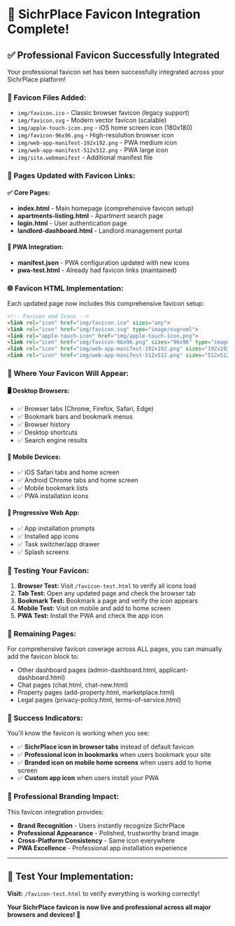 # 🎯 SichrPlace Favicon Integration Complete!

## ✅ Professional Favicon Successfully Integrated

Your professional favicon set has been successfully integrated across your SichrPlace platform! 

### 📁 Favicon Files Added:
- `img/favicon.ico` - Classic browser favicon (legacy support)
- `img/favicon.svg` - Modern vector favicon (scalable)
- `img/apple-touch-icon.png` - iOS home screen icon (180x180)
- `img/favicon-96x96.png` - High-resolution browser icon
- `img/web-app-manifest-192x192.png` - PWA medium icon
- `img/web-app-manifest-512x512.png` - PWA large icon
- `img/site.webmanifest` - Additional manifest file

### 🔧 Pages Updated with Favicon Links:

#### ✅ Core Pages:
- **index.html** - Main homepage (comprehensive favicon setup)
- **apartments-listing.html** - Apartment search page
- **login.html** - User authentication page  
- **landlord-dashboard.html** - Landlord management portal

#### 📱 PWA Integration:
- **manifest.json** - PWA configuration updated with new icons
- **pwa-test.html** - Already had favicon links (maintained)

### 🌐 Favicon HTML Implementation:

Each updated page now includes this comprehensive favicon setup:

```html
<!-- Favicon and Icons -->
<link rel="icon" href="img/favicon.ico" sizes="any">
<link rel="icon" href="img/favicon.svg" type="image/svg+xml">
<link rel="apple-touch-icon" href="img/apple-touch-icon.png">
<link rel="icon" href="img/favicon-96x96.png" sizes="96x96" type="image/png">
<link rel="icon" href="img/web-app-manifest-192x192.png" sizes="192x192" type="image/png">
<link rel="icon" href="img/web-app-manifest-512x512.png" sizes="512x512" type="image/png">
```

### 🎯 Where Your Favicon Will Appear:

#### 🖥️ **Desktop Browsers:**
- ✅ Browser tabs (Chrome, Firefox, Safari, Edge)
- ✅ Bookmark bars and bookmark menus
- ✅ Browser history
- ✅ Desktop shortcuts
- ✅ Search engine results

#### 📱 **Mobile Devices:**
- ✅ iOS Safari tabs and home screen
- ✅ Android Chrome tabs and home screen
- ✅ Mobile bookmark lists
- ✅ PWA installation icons

#### 📲 **Progressive Web App:**
- ✅ App installation prompts
- ✅ Installed app icons
- ✅ Task switcher/app drawer
- ✅ Splash screens

### 🧪 Testing Your Favicon:

1. **Browser Test:** Visit `/favicon-test.html` to verify all icons load
2. **Tab Test:** Open any updated page and check the browser tab
3. **Bookmark Test:** Bookmark a page and verify the icon appears
4. **Mobile Test:** Visit on mobile and add to home screen
5. **PWA Test:** Install the PWA and check the app icon

### 🔄 Remaining Pages:

For comprehensive favicon coverage across ALL pages, you can manually add the favicon block to:
- Other dashboard pages (admin-dashboard.html, applicant-dashboard.html)
- Chat pages (chat.html, chat-new.html)  
- Property pages (add-property.html, marketplace.html)
- Legal pages (privacy-policy.html, terms-of-service.html)

### 🎉 Success Indicators:

You'll know the favicon is working when you see:
- ✅ **SichrPlace icon in browser tabs** instead of default favicon
- ✅ **Professional icon in bookmarks** when users bookmark your site
- ✅ **Branded icon on mobile home screens** when users add to home screen
- ✅ **Custom app icon** when users install your PWA

### 🚀 Professional Branding Impact:

This favicon integration provides:
- **Brand Recognition** - Users instantly recognize SichrPlace
- **Professional Appearance** - Polished, trustworthy brand image
- **Cross-Platform Consistency** - Same icon everywhere
- **PWA Excellence** - Professional app installation experience

---

## 🎯 Test Your Implementation:

**Visit:** `/favicon-test.html` to verify everything is working correctly!

**Your SichrPlace favicon is now live and professional across all major browsers and devices! 🎉**

